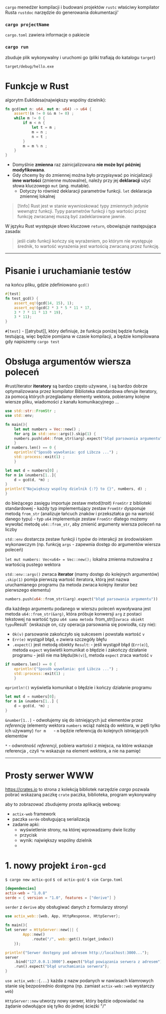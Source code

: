 `cargo` menedżer kompilacji i budowani projektów
`rustc` właściwy kompilator Rusta
`rustdoc` narzędzie do generowania dokumentacji'


### `cargo projectName`
`cargo.toml` zawiera informacje o pakiecie


### `cargo run` 
zbuduje plik wykonywalny i uruchomi go (pliki trafiają do katalogu `target`)

`target/debug/hello.exe`

#  Funkcje w Rust
algorytm Euklidesa(największy wspólny dzielnik):
```rust
fn gcd(mut n: u64, mut m: u64) -> u64 {
	assert!(n != 0 && m != 0) ;
	while m != 0 {
		if m < n {
			let t = m ;
			m = n ;
			n = t ;
		}
		m = m % n ;
	}
}
```

- Domyślnie **zmienna** raz zainicjalizowana **nie może być później modyfikowana**.
- Gdy chcemy by do zmiennej można było przypisywać po inicjalizacji **inne wartości** (zmienne mutowalne), należy przy jej **deklaracji** użyć słowa kluczowego `mut` (ang. mutable). 
	- Dotyczy to również deklaracji parametrów funkcji. 
`let` deklaracja zmiennej lokalnej

>[!info]
>Rust jest w stanie wywnioskować typy zmiennych jedynie wewnątrz funkcji. 
Typy parametrów funkcji i typ wartości przez funkcję zwracanej muszą być zadeklarowane jawnie.


W języku Rust występuje słowo kluczowe `return`, obowiązuje następująca zasada: 
>jeśli ciało funkcji kończy się wyrażeniem, po którym nie występuje średnik, to wartość wyrażenia jest wartością zwracaną przez funkcję.

---
# Pisanie i uruchamianie testów
na końcu pliku, gdzie zdefiniowano `gcd()`
```rust
#[test]
fn test_gcd() {
	assert_eq!(gcd(14, 15), 1);
	assert_eq!(gcd(2 * 3 * 5 * 11 * 17,
	3 * 7 * 11 * 13 * 19),
	3 * 11);
}
```
`#[test]` - [[atrybut]], który definiuje, że funkcja poniżej będzie funkcją testującą, więc będzie pomijana w czasie kompilacji, a będzie kompilowana gdy napiszemy `cargo test`



# Obsługa argumentów wiersza poleceń
#rust/iterator
**iteratory** są bardzo często używane, i są bardzo dobrze optymalizowana przez kompilator
Biblioteka standardowa oferuje iteratory, za pomocą których przegladamy elementy wektora, pobieramy kolejne wiersze pliku, wiadomości z kanału komunikacyjnego ...

```rust
use std::str::FromStr ;
use std::env;

fn main(){
	let mut numbers = Vec::new() ;
	for arg in std::env::args().skip(1) {
	numbers.push(u64::from_str(&arg).expect("błąd parsowania argumentu"));
	}
if numbers.len() == 0 {
	eprintln!("Sposób wywołania: gcd Libcza ...") ;
	std::process::exit(1) ;
	}

let mut d = numbers[0] ;
for m in &numbers[1..]{
	d = gcd(d, *m) ;
}
println!("Największy wspólny dzielnik {:?} to {}", numbers, d) ;
}
```
do bieżącego zasięgu importuje zestaw metod(*trait*) `FromStr` z biblioteki standardowej 
	- każdy typ implementujący zestaw `FromStr` dysponuje metodą `from_str` (analizuje łańcuch znaków i przekształca go na wartość danego typu)
	- typ `u64` implementuje zestaw `FromStr` dlatego możemy wywołać metodę `u64::from_str`, aby zmienić argumenty wiersza poleceń na liczby
 
`std::env` dostarcza zestaw funkcji i typów do interakcji ze środowiskiem wykonawczym (np. funkcję `args` - zapewnia dostęp do argumentów wiersza poleceń)

`let mut numbers: Vec<u64> = Vec::new();` lokalna zmienna mutowalna z wartością pustego wektora

`std::env::args()` zwraca **iterator** (mamy dostęp do kolejnych argumentów)
`.skip(1)` pomija pierwszą wartość iteratora, którą jest nazwa uruchamianego programu (ta metoda zwraca kolejny iterator bez pierwszego elementu)

```rust
numbers.push(u64::from_str(&arg).expect("błąd parsowania argumentu"))
```
dla każdego argumentu podanego w wierszu poleceń wywoływana jest metoda `u64::from_str(&arg)`, która próbuje konwersji `arg` z postaci tekstowej na wartość typu `u64
sama metoda `from_str()` zwraca obiekt typu `Result` (wskazuje on, czy operacja parsowania się powiodła, czy nie):
- `Ok(v)` parsowanie zakończyło się sukcesem  i powstała wartość `v`
- `Err(e)` wystąpił błąd, `e` zwiera szczegóły  błęfu
- `.expect()` jest metodą obiekty `Result`:
		- jeśli wystąpił błąd (` Err(e) `), metoda `expect` wyświetli komunikat o błędzie i zakończy działanie programu
		- jeśli nie ma błędu(` Ok(v) `), metoda `expect` zraca wartość  `v`


```rust
if numbers.len() == 0 {
	eprintln!("Sposób wywołania: gcd Libcza ...") ;
	std::process::exit(1) ;
	}
```
`eprintln!()` wyświetla komunikat o błędzie i kończy działanie programu


```rust
let mut d = numbers[0];
for m in &numbers[1..] {
	d = gcd(d, *m) ;
}
```
`&number[1..]` - odwołujemy się do istniejących już elementów przez *referencję* (elementy wektora `numbers` wciąż należą do wektora, w pętli tylko ich używamy)
`for m   `  - `m` będzie referencją do kolejnych istniejących elementów

`*` - odwrotność *referencji*, pobiera wartości z miejsca, na które wskazuje referencja , czyli `*m` wskazuje na element wektora, a nie na pamięć


------
# Prosty serwer WWW

https://crates.io to strona z kolekcją bibliotek
narzędzie *cargo* pozwala pobrać wskazaną paczkę
`crate` paczka, biblioteka, program wykonywalny

aby to zobrazować zbudujemy prosta aplikację webową:
- `actix-web` framework
- paczka `serde` obsługującą serializacją
- zadanie apki:
	- wyświetlenie strony, na której wprowadzamy dwie liczby
	- przycisk
	- wynik: największy wspólny dzielnik
	- 
# 1. nowy projekt `iron-gcd`

`$ cargo new actix-gcd`
`$ cd actix-gcd/`
`$ vim Cargo.toml`

```toml
[dependencies]
actix-web = "1.0.8"
serde = { version = "1.0", features = ["derive"] }
```
`serder` z `derive` aby obsługiwać danych z formularzy stronyl

```rust
use actix_web::{web, App, HttpResponse, HttpServer};

fn main(){
let server = HttpServer::new(|| {
        App::new()
            .route("/", web::get().to(get_index))
    });

println!("Serwer dostępny pod adresem http://localhost:3000...");
server
    .bind("127.0.0.1:3000").expect("błąd powiązania serwera z adresem")
    .run().expect("błąd uruchamiania serwera");
}

```

`use actix_web::{...}` każda z nazw podanych w nawiasach klamrowych stanie się bezpośrednio dostępna (np. zamiast `actix-web::web` wystarczy `web`)

`HttpServer::new` utworzy nowy serwer, który będzie odpowiadać na żądanie odwołujące się tylko do jednej ścieżki "/"














